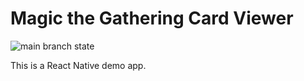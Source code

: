 # Magic the Gathering Card Viewer

![main branch state](https://github.com/crazyjooe/mtg-card-viewer-rn/actions/workflows/test_master.yml/badge.svg)

This is a React Native demo app.
